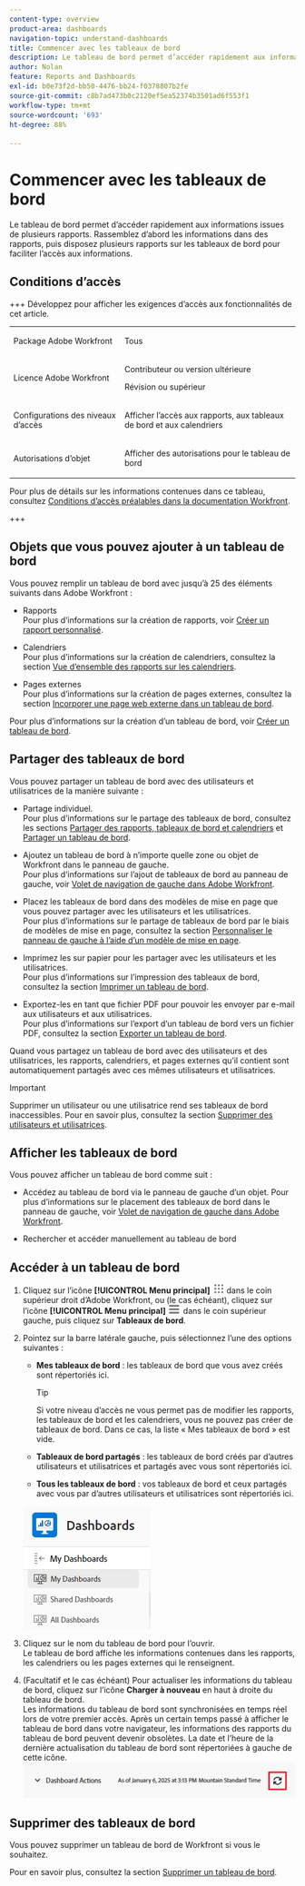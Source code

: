```yaml
---
content-type: overview
product-area: dashboards
navigation-topic: understand-dashboards
title: Commencer avec les tableaux de bord
description: Le tableau de bord permet d’accéder rapidement aux informations. Dans des rapports, vous pouvez rassembler des informations puis les organiser dans des tableaux de bord pour en faciliter l’accès.
author: Nolan
feature: Reports and Dashboards
exl-id: b0e73f2d-bb50-4476-bb24-f0378807b2fe
source-git-commit: c8b7ad473b0c2120ef5ea52374b3501ad6f553f1
workflow-type: tm+mt
source-wordcount: '693'
ht-degree: 88%

---
```


# Commencer avec les tableaux de bord

<!-- Audited: 1/2025 -->

Le tableau de bord permet d’accéder rapidement aux informations issues de plusieurs rapports. Rassemblez d’abord les informations dans des rapports, puis disposez plusieurs rapports sur les tableaux de bord pour faciliter l’accès aux informations.

## Conditions d’accès

+++ Développez pour afficher les exigences d’accès aux fonctionnalités de cet article.


<table style="table-layout:auto"> 
 <col> 
 <col> 
 <tbody> 
  <tr> 
   <td role="rowheader">Package Adobe Workfront</td> 
   <td> <p>Tous</p> </td> 
  </tr> 
  <tr> 
   <td role="rowheader">Licence Adobe Workfront</td> 
   <td> 
      <p>Contributeur ou version ultérieure</p>
      <p>Révision ou supérieur</p>
   </td> 
  </tr> 
  <tr> 
   <td role="rowheader">Configurations des niveaux d’accès</td> 
   <td> <p>Afficher l’accès aux rapports, aux tableaux de bord et aux calendriers</p></td> 
  </tr>  
  <tr> 
   <td role="rowheader">Autorisations d’objet</td> 
   <td> <p>Afficher des autorisations pour le tableau de bord</p> </td> 
  </tr> 
 </tbody> 
</table>

Pour plus de détails sur les informations contenues dans ce tableau, consultez [Conditions d’accès préalables dans la documentation Workfront](/help/quicksilver/administration-and-setup/add-users/access-levels-and-object-permissions/access-level-requirements-in-documentation.md).

+++

## Objets que vous pouvez ajouter à un tableau de bord

Vous pouvez remplir un tableau de bord avec jusqu’à 25 des éléments suivants dans Adobe Workfront :

* Rapports\
  Pour plus d’informations sur la création de rapports, voir [Créer un rapport personnalisé](../../../reports-and-dashboards/reports/creating-and-managing-reports/create-custom-report.md).

* Calendriers\
  Pour plus d’informations sur la création de calendriers, consultez la section [Vue d’ensemble des rapports sur les calendriers](../../../reports-and-dashboards/reports/calendars/calendar-reports-overview.md).

* Pages externes\
  Pour plus d’informations sur la création de pages externes, consultez la section [Incorporer une page web externe dans un tableau de bord](../../../reports-and-dashboards/dashboards/creating-and-managing-dashboards/embed-external-web-page-dashboard.md).

Pour plus d’informations sur la création d’un tableau de bord, voir [Créer un tableau de bord](../../../reports-and-dashboards/dashboards/creating-and-managing-dashboards/create-dashboard.md).

## Partager des tableaux de bord

Vous pouvez partager un tableau de bord avec des utilisateurs et utilisatrices de la manière suivante :

* Partage individuel.\
  Pour plus d’informations sur le partage des tableaux de bord, consultez les sections [Partager des rapports, tableaux de bord et calendriers](../../../workfront-basics/grant-and-request-access-to-objects/permissions-reports-dashboards-calendars.md) et [Partager un tableau de bord](../../../reports-and-dashboards/dashboards/creating-and-managing-dashboards/share-dashboard.md).

* Ajoutez un tableau de bord à n’importe quelle zone ou objet de Workfront dans le panneau de gauche.\
  Pour plus d’informations sur l’ajout de tableaux de bord au panneau de gauche, voir [Volet de navigation de gauche dans Adobe Workfront](../../../workfront-basics/the-new-workfront-experience/simplified-left-navigation.md).

* Placez les tableaux de bord dans des modèles de mise en page que vous pouvez partager avec les utilisateurs et les utilisatrices.\
  Pour plus d’informations sur le partage de tableaux de bord par le biais de modèles de mise en page, consultez la section [Personnaliser le panneau de gauche à l’aide d’un modèle de mise en page](../../../administration-and-setup/customize-workfront/use-layout-templates/customize-left-panel.md).

* Imprimez les sur papier pour les partager avec les utilisateurs et les utilisatrices.\
  Pour plus d’informations sur l’impression des tableaux de bord, consultez la section [Imprimer un tableau de bord](../../../reports-and-dashboards/dashboards/creating-and-managing-dashboards/print-dashboard.md).

* Exportez-les en tant que fichier PDF pour pouvoir les envoyer par e-mail aux utilisateurs et aux utilisatrices.\
  Pour plus d’informations sur l’export d’un tableau de bord vers un fichier PDF, consultez la section [Exporter un tableau de bord](../../../reports-and-dashboards/dashboards/creating-and-managing-dashboards/export-dashboard.md).

Quand vous partagez un tableau de bord avec des utilisateurs et des utilisatrices, les rapports, calendriers, et pages externes qu’il contient sont automatiquement partagés avec ces mêmes utilisateurs et utilisatrices.

>[!IMPORTANT]
>
>Supprimer un utilisateur ou une utilisatrice rend ses tableaux de bord inaccessibles. Pour en savoir plus, consultez la section [Supprimer des utilisateurs et utilisatrices](../../../administration-and-setup/add-users/create-and-manage-users/delete-a-user.md).

## Afficher les tableaux de bord

Vous pouvez afficher un tableau de bord comme suit :

* Accédez au tableau de bord via le panneau de gauche d’un objet.
Pour plus d’informations sur le placement des tableaux de bord dans le panneau de gauche, voir [Volet de navigation de gauche dans Adobe Workfront](../../../workfront-basics/the-new-workfront-experience/simplified-left-navigation.md).

* Rechercher et accéder manuellement au tableau de bord

## Accéder à un tableau de bord

1. Cliquez sur l’icône **[!UICONTROL Menu principal]** ![Menu principal](/help/_includes/assets/main-menu-icon.png) dans le coin supérieur droit d’Adobe Workfront, ou (le cas échéant), cliquez sur l’icône **[!UICONTROL Menu principal]** ![Menu principal](/help/_includes/assets/main-menu-icon-left-nav.png) dans le coin supérieur gauche, puis cliquez sur **Tableaux de bord**.
1. Pointez sur la barre latérale gauche, puis sélectionnez l’une des options suivantes :

   * **Mes tableaux de bord** : les tableaux de bord que vous avez créés sont répertoriés ici.

     >[!TIP]
     >
     >Si votre niveau d’accès ne vous permet pas de modifier les rapports, les tableaux de bord et les calendriers, vous ne pouvez pas créer de tableaux de bord. Dans ce cas, la liste « Mes tableaux de bord » est vide.

   * **Tableaux de bord partagés** : les tableaux de bord créés par d’autres utilisateurs et utilisatrices et partagés avec vous sont répertoriés ici.
   * **Tous les tableaux de bord** : vos tableaux de bord et ceux partagés avec vous par d’autres utilisateurs et utilisatrices sont répertoriés ici.

   ![Zone de tableaux de bord](assets/dashboards-area.png)

1. Cliquez sur le nom du tableau de bord pour l’ouvrir.\
   Le tableau de bord affiche les informations contenues dans les rapports, les calendriers ou les pages externes qui le renseignent.
1. (Facultatif et le cas échéant) Pour actualiser les informations du tableau de bord, cliquez sur l’icône **Charger à nouveau** en haut à droite du tableau de bord.\
   Les informations du tableau de bord sont synchronisées en temps réel lors de votre premier accès. Après un certain temps passé à afficher le tableau de bord dans votre navigateur, les informations des rapports du tableau de bord peuvent devenir obsolètes. La date et l’heure de la dernière actualisation du tableau de bord sont répertoriées à gauche de cette icône.\
   ![Icône Charger à nouveau](assets/dashboard-reload-icon.png)

## Supprimer des tableaux de bord

Vous pouvez supprimer un tableau de bord de Workfront si vous le souhaitez.

Pour en savoir plus, consultez la section [Supprimer un tableau de bord](../../../reports-and-dashboards/dashboards/creating-and-managing-dashboards/delete-dashboard.md).
